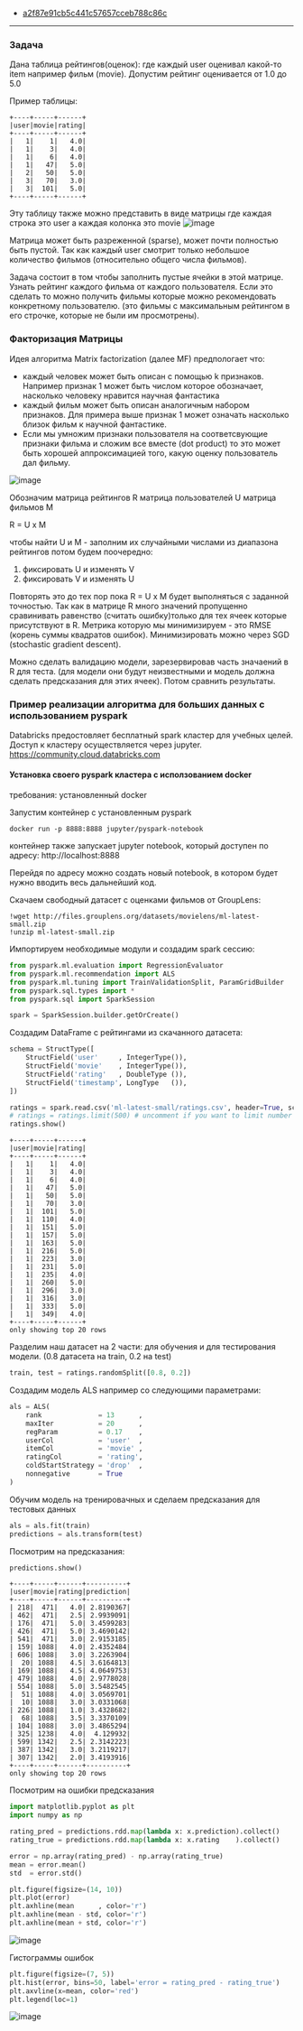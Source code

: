 - [a2f87e91cb5c441c57657cceb788c86c](https://gist.github.com/tandav/a2f87e91cb5c441c57657cceb788c86c)

---

### Задача
Дана таблица рейтингов(оценок): где каждый user оценивал какой-то item например фильм (movie). Допустим рейтинг оценивается от 1.0 до 5.0

Пример таблицы:
```
+----+-----+------+
|user|movie|rating|
+----+-----+------+
|   1|    1|   4.0|
|   1|    3|   4.0|
|   1|    6|   4.0|
|   1|   47|   5.0|
|   2|   50|   5.0|
|   3|   70|   3.0|
|   3|  101|   5.0|
+----+-----+------+
```

Эту таблицу также можно представить в виде матрицы где каждая строка это user а каждая колонка это movie
![image](https://user-images.githubusercontent.com/5549677/50385827-17edff80-06ed-11e9-9762-4a3c26a6b18f.png)

Матрица может быть разреженной (sparse), может почти полностью быть пустой. Так как каждый user смотрит только небольшое количество фильмов (относительно общего числа фильмов).

Задача состоит в том чтобы заполнить пустые ячейки в этой матрице. Узнать рейтинг каждого фильма от каждого пользователя.
Если это сделать то можно получить фильмы которые можно рекомендовать конкретному пользователю. (это фильмы с максимальным рейтингом в его строчке, которые не были им просмотрены).

### Факторизация Матрицы
Идея алгоритма Matrix factorization (далее MF) предпологает что:
- каждый человек может быть описан с помощью k признаков. Например признак 1 может быть числом которое обозначает, насколько человеку нравится научная фантастика
- каждый фильм может быть описан аналогичным набором признаков. Для примера выше признак 1 может означать насколько близок фильм к научной фантастике.
- Если мы умножим признаки пользователя на соответсвующие признаки фильма и сложим все вместе (dot product) то это может быть хорошей аппроксимацией того, какую оценку пользователь дал фильму.

![image](https://user-images.githubusercontent.com/5549677/50385990-a499bd00-06ef-11e9-92bf-c3298888a679.png)

Обозначим
матрица рейтингов R
матрица пользователей U
матрица фильмов M

R = U x M

чтобы найти U и M - заполним их случайными числами из диапазона рейтингов
потом будем поочередно:
1. фиксировать U и изменять V
2. фиксировать V и изменять U

Повторять это до тех пор пока R = U x M будет выполняться с заданной точностью.
Так как в матрице R много значений пропущенно сравинивать равенство (считать ошибку)только для тех ячеек которые присутствуют в R.
Метрика которую мы минимизируем - это RMSE (корень суммы квадратов ошибок). Минимизировать можно через SGD (stochastic gradient descent).

Можно сделать валидацию модели, зарезервировав часть значаений в R для теста. (для модели они будут неизвестными и модель должна сделать предсказания для этих ячеек). Потом сравнить результаты.

### Пример реализации алгоритма для больших данных с использованием pyspark
Databricks предостовляет бесплатный spark кластер для учебных целей.
Доступ к кластеру осуществляется через jupyter.
https://community.cloud.databricks.com

#### Установка своего pyspark кластера с исползованием docker
требования: установленный docker

Запустим контейнер с установленным pyspark
```
docker run -p 8888:8888 jupyter/pyspark-notebook
```
контейнер также запускает jupyter notebook, который доступен по адресу:
http://localhost:8888

Перейдя по адресу можно создать новый notebook, в котором будет нужно вводить весь дальнейший код.

Скачаем свободный датасет с оценками фильмов от GroupLens:
```
!wget http://files.grouplens.org/datasets/movielens/ml-latest-small.zip
!unzip ml-latest-small.zip
```

Импортируем необходимые модули и создадим spark сессию:
```py
from pyspark.ml.evaluation import RegressionEvaluator
from pyspark.ml.recommendation import ALS
from pyspark.ml.tuning import TrainValidationSplit, ParamGridBuilder
from pyspark.sql.types import *
from pyspark.sql import SparkSession

spark = SparkSession.builder.getOrCreate()
```

Создадим DataFrame с рейтингами из скачанного датасета:
```py
schema = StructType([
    StructField('user'     , IntegerType()),
    StructField('movie'    , IntegerType()),
    StructField('rating'   , DoubleType ()),
    StructField('timestamp', LongType   ()),
])

ratings = spark.read.csv('ml-latest-small/ratings.csv', header=True, schema=schema).select(['user', 'movie', 'rating'])
# ratings = ratings.limit(500) # uncomment if you want to limit number of rows in dataset
ratings.show()
```

```
+----+-----+------+
|user|movie|rating|
+----+-----+------+
|   1|    1|   4.0|
|   1|    3|   4.0|
|   1|    6|   4.0|
|   1|   47|   5.0|
|   1|   50|   5.0|
|   1|   70|   3.0|
|   1|  101|   5.0|
|   1|  110|   4.0|
|   1|  151|   5.0|
|   1|  157|   5.0|
|   1|  163|   5.0|
|   1|  216|   5.0|
|   1|  223|   3.0|
|   1|  231|   5.0|
|   1|  235|   4.0|
|   1|  260|   5.0|
|   1|  296|   3.0|
|   1|  316|   3.0|
|   1|  333|   5.0|
|   1|  349|   4.0|
+----+-----+------+
only showing top 20 rows
```

Разделим наш датасет на 2 части: для обучения и для тестирования модели. (0.8 датасета на train, 0.2 на test)
```py
train, test = ratings.randomSplit([0.8, 0.2])
```

Создадим модель ALS например со следующими параметрами:
```py
als = ALS(
    rank              = 13      ,
    maxIter           = 20      ,
    regParam          = 0.17    ,
    userCol           = 'user'  ,
    itemCol           = 'movie' ,
    ratingCol         = 'rating',
    coldStartStrategy = 'drop'  ,
    nonnegative       = True
)
```

Обучим модель на тренировачных и сделаем предсказания для тестовых данных
```py
als = als.fit(train)
predictions = als.transform(test)
```

Посмотрим на предсказания:
```py
predictions.show()
```

```
+----+-----+------+----------+
|user|movie|rating|prediction|
+----+-----+------+----------+
| 218|  471|   4.0| 2.8190367|
| 462|  471|   2.5| 2.9939091|
| 176|  471|   5.0| 3.4599283|
| 426|  471|   5.0| 3.4690142|
| 541|  471|   3.0| 2.9153185|
| 159| 1088|   4.0| 2.4352484|
| 606| 1088|   3.0| 3.2263904|
|  20| 1088|   4.5| 3.6164813|
| 169| 1088|   4.5| 4.0649753|
| 479| 1088|   4.0| 2.9778028|
| 554| 1088|   5.0| 3.5482545|
|  51| 1088|   4.0| 3.0569701|
|  10| 1088|   3.0| 3.0331068|
| 226| 1088|   1.0| 3.4328682|
|  68| 1088|   3.5| 3.3370109|
| 104| 1088|   3.0| 3.4865294|
| 325| 1238|   4.0|  4.129932|
| 599| 1342|   2.5| 2.3142223|
| 387| 1342|   3.0| 3.2119217|
| 307| 1342|   2.0| 3.4193916|
+----+-----+------+----------+
only showing top 20 rows
```

Посмотрим на ошибки предсказания
```py
import matplotlib.pyplot as plt
import numpy as np

rating_pred = predictions.rdd.map(lambda x: x.prediction).collect()
rating_true = predictions.rdd.map(lambda x: x.rating    ).collect()

error = np.array(rating_pred) - np.array(rating_true)
mean = error.mean()
std  = error.std()

plt.figure(figsize=(14, 10))
plt.plot(error)
plt.axhline(mean      , color='r')
plt.axhline(mean - std, color='r')
plt.axhline(mean + std, color='r')
```
![image](https://user-images.githubusercontent.com/5549677/50415238-ff83ff00-082a-11e9-8198-1216d5e15e35.png)

Гистограммы ошибок
```py
plt.figure(figsize=(7, 5))
plt.hist(error, bins=50, label='error = rating_pred - rating_true')
plt.axvline(x=mean, color='red')
plt.legend(loc=1)
```
![image](https://user-images.githubusercontent.com/5549677/50415541-838ab680-082c-11e9-88db-86da1360cc80.png)
